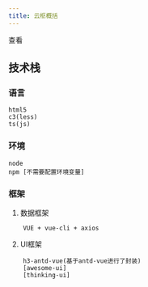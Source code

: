 ```yaml
---
title: 云枢概括
---
```


<el-row :gutter="20">
  <el-col :span="12"><div class="grid-content bg-purple"><el-input placeholder="请输入密码进行查看" v-model="pwd" show-password @keyup.enter.native="login"></el-input></div></el-col>
  <el-col :span="12"><div class="grid-content bg-purple-light"><el-button type="success" @click="login">查看</el-button></div></el-col>
</el-row>
<div v-if="ispwd">


## 技术栈

### 语言
```
html5
c3(less)
ts(js)
```

### 环境
```
node
npm [不需要配置环境变量]
```

### 框架
1. 数据框架
```
    VUE + vue-cli + axios
```
2. UI框架
```
    h3-antd-vue(基于antd-vue进行了封装)
    [awesome-ui]
    [thinking-ui]
```












</div>


<script>
    export default {
        data() {
            return {
                ispwd:false,
                pwd:''
            }
        },
        mounted () {
            this.pwd = "";
        },
        methods:{
            login(){
                let pwdMd5 = this.$md5(this.pwd)
                if(pwdMd5 == "6a957366fd1c72d726f99bbe77ccfa85"){
                    this.ispwd = true;
                }else{
                    this.pwd = "";
                    this.ispwd = false;
                    this.$message.error('密码输入错误，请重新输入，或联系博主！');
                }
            }
        }
    }
</script>
